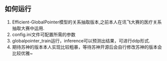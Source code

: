 ## 如何运行
1. Efficient-GlobalPointer模型的关系抽取版本,之前本人在讯飞大赛的医疗关系抽取大赛中运用.
2. config.ini文件可配置所需的参数
3. globalpointer_train运行，inference可以预测出结果，可进行ddp形式.
4. 期待苏神的版本本人实现比较粗暴，等待苏神开源后会自行修改苏神的版本会比较优雅~